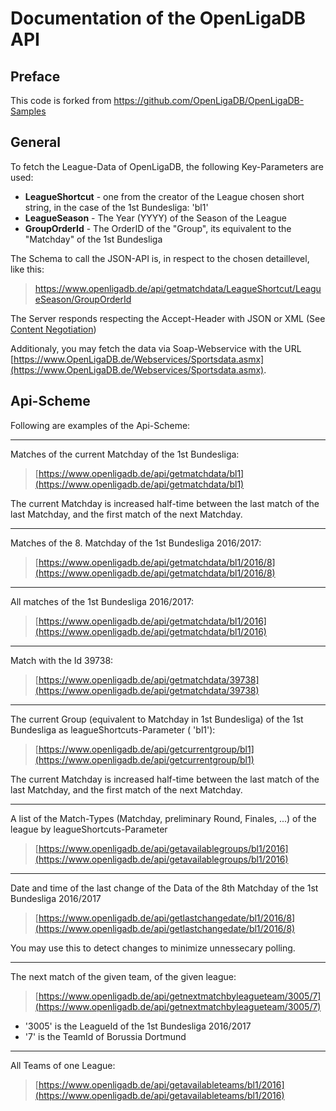 # Documentation of the OpenLigaDB API

## Preface

This code is forked from https://github.com/OpenLigaDB/OpenLigaDB-Samples

## General

To fetch the League-Data of OpenLigaDB, the following Key-Parameters are used:

 * **LeagueShortcut**  - one from the creator of the League chosen short string, in the case of the 1st Bundesliga: 'bl1'
 * **LeagueSeason** - The Year (YYYY) of the Season of the League
 * **GroupOrderId** - The OrderID of the "Group", its equivalent to the "Matchday" of the 1st Bundesliga

The Schema to call the JSON-API is, in respect to the chosen detaillevel, like this:
> https://www.openligadb.de/api/getmatchdata/LeagueShortcut/LeagueSeason/GroupOrderId

The Server responds respecting the Accept-Header with JSON or XML (See [Content Negotiation](https://weblog.west-wind.com/posts/2012/aug/21/an-introduction-to-aspnet-web-api#ContentNegotiation))

Additionaly, you may fetch the data via Soap-Webservice with the URL [https://www.OpenLigaDB.de/Webservices/Sportsdata.asmx](https://www.OpenLigaDB.de/Webservices/Sportsdata.asmx).

## Api-Scheme
Following are examples of the Api-Scheme:

---
Matches of the current Matchday of the 1st Bundesliga:
> [https://www.openligadb.de/api/getmatchdata/bl1](https://www.openligadb.de/api/getmatchdata/bl1)

The current Matchday is increased half-time between the last match of the last Matchday, and the first match of the next Matchday.

---
Matches of the 8. Matchday of the 1st Bundesliga 2016/2017:
> [https://www.openligadb.de/api/getmatchdata/bl1/2016/8](https://www.openligadb.de/api/getmatchdata/bl1/2016/8)

---
All matches of the 1st Bundesliga 2016/2017:
> [https://www.openligadb.de/api/getmatchdata/bl1/2016](https://www.openligadb.de/api/getmatchdata/bl1/2016)

---
Match with the Id 39738:
> [https://www.openligadb.de/api/getmatchdata/39738](https://www.openligadb.de/api/getmatchdata/39738)

---
The current Group (equivalent to Matchday in 1st Bundesliga) of the 1st Bundesliga as leagueShortcuts-Parameter ( 'bl1'):
> [https://www.openligadb.de/api/getcurrentgroup/bl1](https://www.openligadb.de/api/getcurrentgroup/bl1)

The current Matchday is increased half-time between the last match of the last Matchday, and the first match of the next Matchday.


---
A list of the Match-Types (Matchday, preliminary Round, Finales, ...) of the league by leagueShortcuts-Parameter
> [https://www.openligadb.de/api/getavailablegroups/bl1/2016](https://www.openligadb.de/api/getavailablegroups/bl1/2016)

---
Date and time of the last change of the Data of the 8th Matchday of the 1st Bundesliga 2016/2017
> [https://www.openligadb.de/api/getlastchangedate/bl1/2016/8](https://www.openligadb.de/api/getlastchangedate/bl1/2016/8)

You may use this to detect changes to minimize unnessecary polling.

---
The next match of the given team, of the given league:
> [https://www.openligadb.de/api/getnextmatchbyleagueteam/3005/7](https://www.openligadb.de/api/getnextmatchbyleagueteam/3005/7)

 * '3005' is the LeagueId of the 1st Bundesliga 2016/2017
 * '7' is the TeamId of Borussia Dortmund

---
All Teams of one League:
> [https://www.openligadb.de/api/getavailableteams/bl1/2016](https://www.openligadb.de/api/getavailableteams/bl1/2016)
